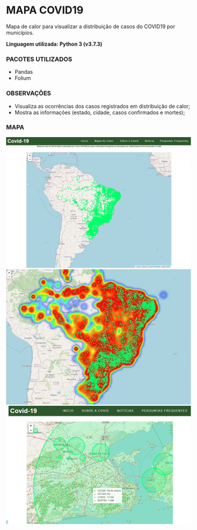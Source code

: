 # MAPA COVID19  
Mapa de calor para visualizar a distribuição de casos do COVID19 por municípios.  

**Linguagem utilizada: Python 3 (v3.7.3)**  

### PACOTES UTILIZADOS  

- Pandas  
- Folium  

### OBSERVAÇÕES  

- Visualiza as ocorrências dos casos registrados em distribuição de calor;  
- Mostra as informações (estado, cidade, casos confirmados e mortes);  
 

### MAPA  

![](imagens/mapa-brasil.PNG)  
![](imagens/mapa_calor_brasil.PNG)  
![](imagens/rio-de-janeiro_info.PNG)

